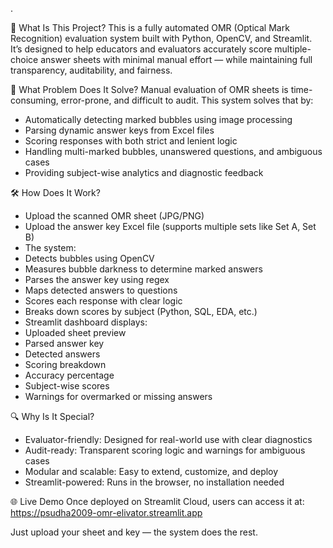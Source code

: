 .

🧠 What Is This Project?
This is a fully automated OMR (Optical Mark Recognition) evaluation system built with Python, OpenCV, and Streamlit. It’s designed to help educators and evaluators accurately score multiple-choice answer sheets with minimal manual effort — while maintaining full transparency, auditability, and fairness.

🎯 What Problem Does It Solve?
Manual evaluation of OMR sheets is time-consuming, error-prone, and difficult to audit. This system solves that by:
- Automatically detecting marked bubbles using image processing
- Parsing dynamic answer keys from Excel files
- Scoring responses with both strict and lenient logic
- Handling multi-marked bubbles, unanswered questions, and ambiguous cases
- Providing subject-wise analytics and diagnostic feedback

🛠️ How Does It Work?
- Upload the scanned OMR sheet (JPG/PNG)
- Upload the answer key Excel file (supports multiple sets like Set A, Set B)
- The system:
- Detects bubbles using OpenCV
- Measures bubble darkness to determine marked answers
- Parses the answer key using regex
- Maps detected answers to questions
- Scores each response with clear logic
- Breaks down scores by subject (Python, SQL, EDA, etc.)
- Streamlit dashboard displays:
- Uploaded sheet preview
- Parsed answer key
- Detected answers
- Scoring breakdown
- Accuracy percentage
- Subject-wise scores
- Warnings for overmarked or missing answers

🔍 Why Is It Special?
- Evaluator-friendly: Designed for real-world use with clear diagnostics
- Audit-ready: Transparent scoring logic and warnings for ambiguous cases
- Modular and scalable: Easy to extend, customize, and deploy
- Streamlit-powered: Runs in the browser, no installation needed

🌐 Live Demo
Once deployed on Streamlit Cloud, users can access it at:
https://psudha2009-omr-elivator.streamlit.app


Just upload your sheet and key — the system does the rest.

